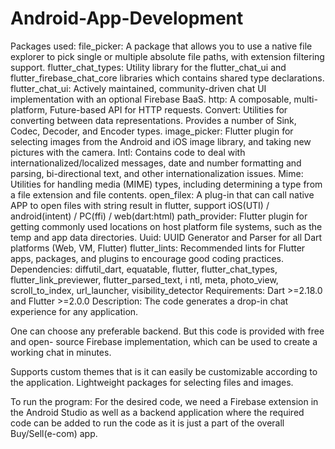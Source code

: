 # Android-App-Development
Packages used:
file_picker: A package that allows you to use a native file explorer to pick single or multiple
absolute file paths, with extension filtering support.
flutter_chat_types: Utility library for the flutter_chat_ui and flutter_firebase_chat_core
libraries which contains shared type declarations.
flutter_chat_ui: Actively maintained, community-driven chat UI implementation with an
optional Firebase BaaS.
http: A composable, multi-platform, Future-based API for HTTP requests.
Convert: Utilities for converting between data representations. Provides a number of Sink,
Codec, Decoder, and Encoder types.
image_picker: Flutter plugin for selecting images from the Android and iOS image library,
and taking new pictures with the camera.
Intl: Contains code to deal with internationalized/localized messages, date and number
formatting and parsing, bi-directional text, and other internationalization issues.
Mime: Utilities for handling media (MIME) types, including determining a type from a file
extension and file contents.
open_filex: A plug-in that can call native APP to open files with string result in flutter, support
iOS(UTI) / android(intent) / PC(ffi) / web(dart:html)
path_provider: Flutter plugin for getting commonly used locations on host platform file
systems, such as the temp and app data directories.
Uuid: UUID Generator and Parser for all Dart platforms (Web, VM, Flutter)
flutter_lints: Recommended lints for Flutter apps, packages, and plugins to encourage good
coding practices.
Dependencies:
diffutil_dart, equatable, flutter, flutter_chat_types, flutter_link_previewer, flutter_parsed_text, i
ntl, meta, photo_view, scroll_to_index, url_launcher, visibility_detector
Requirements:
Dart >=2.18.0 and Flutter >=2.0.0
Description:
The code generates a drop-in chat experience for any application.

One can choose any preferable backend. But this code is provided with free and open-
source Firebase implementation, which can be used to create a working chat in minutes.

Supports custom themes that is it can easily be customizable according to the application.
Lightweight packages for selecting files and images.

To run the program:
For the desired code, we need a Firebase extension in the Android Studio as well as a
backend application where the required code can be added to run the code as it is just a part
of the overall Buy/Sell(e-com) app.
